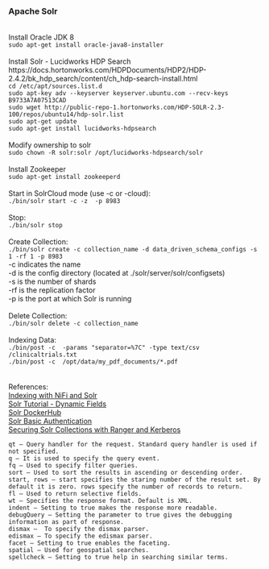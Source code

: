 <h3>Apache Solr</h3>
<br>Install Oracle JDK 8
<br><code>sudo apt-get install oracle-java8-installer</code>
<br>
<br>Install Solr - Lucidworks HDP Search
<br>https://docs.hortonworks.com/HDPDocuments/HDP2/HDP-2.4.2/bk_hdp_search/content/ch_hdp-search-install.html
<code>
cd /etc/apt/sources.list.d
sudo apt-key adv --keyserver keyserver.ubuntu.com --recv-keys B9733A7A07513CAD
sudo wget http://public-repo-1.hortonworks.com/HDP-SOLR-2.3-100/repos/ubuntu14/hdp-solr.list
sudo apt-get update
sudo apt-get install lucidworks-hdpsearch
</code>
<br>Modify ownership to solr
<br><code>sudo chown -R solr:solr /opt/lucidworks-hdpsearch/solr</code>
<br>
<br>Install Zookeeper
<br><code>sudo apt-get install zookeeperd</code>
<br>
<br>Start in SolrCloud mode (use -c or -cloud):
<br><code>./bin/solr start -c -z <zkhost:zkport> -p 8983</code>
<br>
<br>Stop:
<br><code>./bin/solr stop</code>
<br>
<br>Create Collection:
<br><code>./bin/solr create -c collection_name -d data_driven_schema_configs -s 1 -rf 1 -p 8983</code>
<br>-c indicates the name
<br>-d is the config directory (located at ./solr/server/solr/configsets)
<br>-s is the number of shards
<br>-rf is the replication factor
<br>-p is the port at which Solr is running
<br>
<br>Delete Collection:
<br><code>./bin/solr delete -c collection_name</code>
<br>
<br>Indexing Data:
<br><code>./bin/post -c <collection_name> -params "separator=%7C" -type text/csv /clinicaltrials.txt</code>
<br><code>./bin/post -c <collection_name> /opt/data/my_pdf_documents/*.pdf</code>
<br>
<br>
<br>References:
<br><a href="https://blogs.apache.org/nifi/entry/indexing_tweets_with_nifi_and">Indexing with NiFi and Solr</a>
<br><a href="http://yonik.com/solr-tutorial/">Solr Tutorial - Dynamic Fields</a>
<br><a href="https://hub.docker.com/_/solr/">Solr DockerHub</a>
<br><a href="https://lucidworks.com/blog/2015/08/17/securing-solr-basic-auth-permission-rules/">Solr Basic Authentication</a>
<br><a href="https://community.hortonworks.com/articles/15159/securing-solr-collections-with-ranger-kerberos.html">Securing Solr Collections with Ranger and Kerberos</a>
<br>
<code>
qt – Query handler for the request. Standard query handler is used if not specified.
q – It is used to specify the query event.
fq – Used to specify filter queries.
sort – Used to sort the results in ascending or descending order.
start, rows – start specifies the staring number of the result set. By default it is zero. rows specify the number of records to return.
fl – Used to return selective fields.
wt – Specifies the response format. Default is XML.
indent – Setting to true makes the response more readable.
debugQuery – Setting the parameter to true gives the debugging information as part of response.
dismax –  To specify the dismax parser.
edismax – To specify the edismax parser.
facet – Setting to true enables the faceting.
spatial – Used for geospatial searches.
spellcheck – Setting to true help in searching similar terms.
</code>
